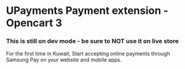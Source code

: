 # UPayments Payment extension - Opencart 3

### This is still on dev mode - be sure to NOT use it on live store

For the first time in Kuwait, Start accepting online payments through Samsung Pay on your website and mobile apps.